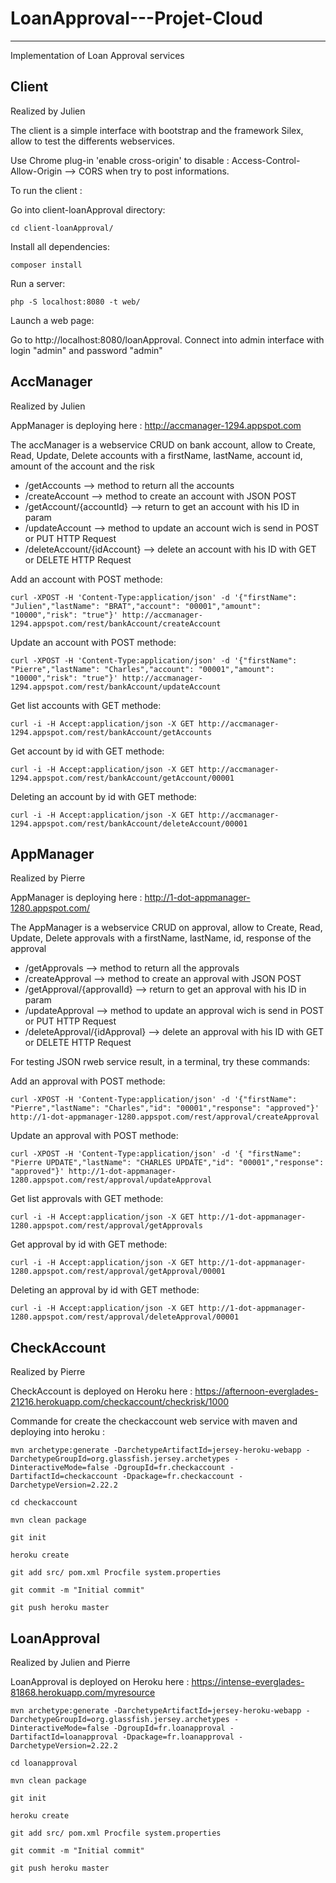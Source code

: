 # LoanApproval---Projet-Cloud
-------
Implementation of Loan Approval services 


## Client 

Realized by Julien

The client is a simple interface with bootstrap and the framework Silex, allow to test the differents webservices. 

Use Chrome plug-in 'enable cross-origin' to disable : Access-Control-Allow-Origin --> CORS when try to post informations.

To run the client :

Go into client-loanApproval directory:

    cd client-loanApproval/

Install all dependencies:

    composer install

Run a server:

    php -S localhost:8080 -t web/

Launch a web page:

Go to http://localhost:8080/loanApproval. Connect into admin interface with login "admin" and password "admin"

## AccManager

Realized by Julien

AppManager is deploying here : http://accmanager-1294.appspot.com

The accManager is a webservice CRUD on bank account, allow to Create, Read, Update, Delete accounts with a firstName, lastName, account id, amount of the account and the risk 

- /getAccounts --> method to return all the accounts
- /createAccount --> method to create an account with JSON POST
- /getAccount/{accountId} --> return to get an account with his ID in param
- /updateAccount --> method to update an account wich is send in POST or PUT HTTP Request
- /deleteAccount/{idAccount} --> delete an account with his ID with GET or DELETE HTTP Request

Add an account with POST methode:

    curl -XPOST -H 'Content-Type:application/json' -d '{"firstName": "Julien","lastName": "BRAT","account": "00001","amount": "10000","risk": "true"}' http://accmanager-1294.appspot.com/rest/bankAccount/createAccount

Update an account with POST methode:

    curl -XPOST -H 'Content-Type:application/json' -d '{"firstName": "Pierre","lastName": "Charles","account": "00001","amount": "10000","risk": "true"}' http://accmanager-1294.appspot.com/rest/bankAccount/updateAccount

 Get list accounts with GET methode:

    curl -i -H Accept:application/json -X GET http://accmanager-1294.appspot.com/rest/bankAccount/getAccounts

Get account by id with GET methode:

    curl -i -H Accept:application/json -X GET http://accmanager-1294.appspot.com/rest/bankAccount/getAccount/00001

Deleting an account by id with GET methode:

    curl -i -H Accept:application/json -X GET http://accmanager-1294.appspot.com/rest/bankAccount/deleteAccount/00001

## AppManager

Realized by Pierre

AppManager is deploying here : http://1-dot-appmanager-1280.appspot.com/

The AppManager is a webservice CRUD on approval, allow to Create, Read, Update, Delete approvals with a firstName, lastName, id, response of the approval 

- /getApprovals --> method to return all the approvals
- /createApproval --> method to create an approval with JSON POST
- /getApproval/{approvalId} --> return to get an approval with his ID in param
- /updateApproval --> method to update an approval wich is send in POST or PUT HTTP Request
- /deleteApproval/{idApproval} --> delete an approval with his ID with GET or DELETE HTTP Request

For testing JSON rweb service result, in a terminal, try these commands:

Add an approval with POST methode:

    curl -XPOST -H 'Content-Type:application/json' -d '{"firstName": "Pierre","lastName": "Charles","id": "00001","response": "approved"}' http://1-dot-appmanager-1280.appspot.com/rest/approval/createApproval

Update an approval with POST methode:

    curl -XPOST -H 'Content-Type:application/json' -d '{ "firstName": "Pierre UPDATE","lastName": "CHARLES UPDATE","id": "00001","response": "approved"}' http://1-dot-appmanager-1280.appspot.com/rest/approval/updateApproval

 Get list approvals with GET methode:

    curl -i -H Accept:application/json -X GET http://1-dot-appmanager-1280.appspot.com/rest/approval/getApprovals

Get approval by id with GET methode:

    curl -i -H Accept:application/json -X GET http://1-dot-appmanager-1280.appspot.com/rest/approval/getApproval/00001

Deleting an approval by id with GET methode:

    curl -i -H Accept:application/json -X GET http://1-dot-appmanager-1280.appspot.com/rest/approval/deleteApproval/00001


## CheckAccount

Realized by Pierre

CheckAccount is deployed on Heroku here : https://afternoon-everglades-21216.herokuapp.com/checkaccount/checkrisk/1000

Commande for create the checkaccount web service with maven and deploying into heroku :

    mvn archetype:generate -DarchetypeArtifactId=jersey-heroku-webapp -DarchetypeGroupId=org.glassfish.jersey.archetypes -DinteractiveMode=false -DgroupId=fr.checkaccount -DartifactId=checkaccount -Dpackage=fr.checkaccount -DarchetypeVersion=2.22.2

    cd checkaccount

    mvn clean package

    git init

    heroku create

    git add src/ pom.xml Procfile system.properties

    git commit -m "Initial commit"

    git push heroku master


## LoanApproval

Realized by Julien and Pierre

LoanApproval is deployed on Heroku here :  https://intense-everglades-81868.herokuapp.com/myresource

    mvn archetype:generate -DarchetypeArtifactId=jersey-heroku-webapp -DarchetypeGroupId=org.glassfish.jersey.archetypes -DinteractiveMode=false -DgroupId=fr.loanapproval -DartifactId=loanapproval -Dpackage=fr.loanapproval -DarchetypeVersion=2.22.2

    cd loanapproval

    mvn clean package

    git init

    heroku create

    git add src/ pom.xml Procfile system.properties

    git commit -m "Initial commit"

    git push heroku master


